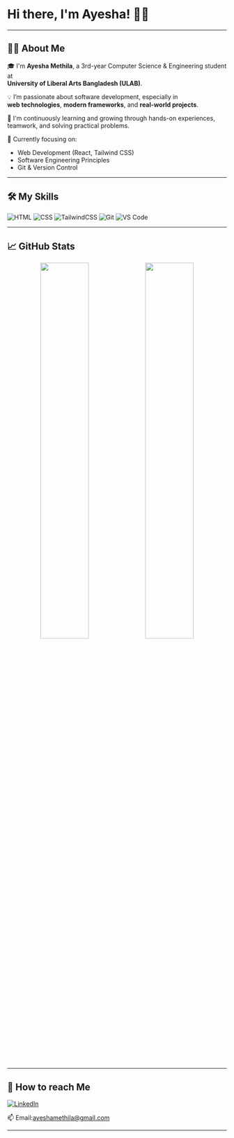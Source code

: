 <!-- Optional banner -->
# Hi there, I'm Ayesha! 👋🏽
---

## 👩‍💻 About Me

🎓 I'm **Ayesha Methila**, a 3rd-year Computer Science & Engineering student at  
**University of Liberal Arts Bangladesh (ULAB)**.

💡 I’m passionate about software development, especially in  
**web technologies**, **modern frameworks**, and **real-world projects**.

🚀 I'm continuously learning and growing through hands-on experiences, teamwork, and solving practical problems.

🧠 Currently focusing on:
- Web Development (React, Tailwind CSS)
- Software Engineering Principles
- Git & Version Control
  
---

## 🛠️ My Skills

![HTML](https://img.shields.io/badge/HTML-E34F26?style=flat&logo=html5&logoColor=white)
![CSS](https://img.shields.io/badge/CSS-1572B6?style=flat&logo=css3&logoColor=white)
![TailwindCSS](https://img.shields.io/badge/Tailwind_CSS-38B2AC?style=flat&logo=tailwind-css&logoColor=white)
![Git](https://img.shields.io/badge/Git-F05032?style=flat&logo=git&logoColor=white)
![VS Code](https://img.shields.io/badge/VS_Code-007ACC?style=flat&logo=visual-studio-code&logoColor=white)

---

## 📈 GitHub Stats

<p align="center">
  <img width="47%" src="https://github-readme-stats.vercel.app/api?username=ayeshamethila&show_icons=true&theme=radical" />
  <img width="47%" src="https://github-readme-streak-stats.herokuapp.com?user=ayeshamethila&theme=radical" />
</p>

---

## 🔗 How to reach Me

[![LinkedIn](https://img.shields.io/badge/LinkedIn-0077B5?style=flat&logo=linkedin&logoColor=white)](https://www.linkedin.com/in/yourprofile) 

📫 Email:ayeshamethila@gmail.com  

---
